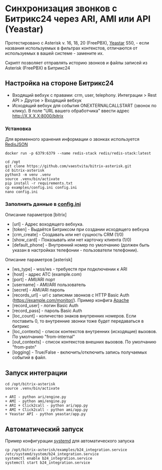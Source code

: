 # Синхронизация звонков с Битрикс24 через ARI, AMI или API (Yeastar)

Протестировано с Asterisk v. 16, 18, 20 (FreePBX), [Yeastar](/yeastar/) S50,  - если названия используемых в фильтрах контекстов, отличаются от используемых в вашей системе - замените их.

Скрипт позволяет отправлять историю звонков и файлы записей из Asterisk (FreePBX) в Битрикс24

## Настройка на стороне Битрикс24
+ Входящий вебхук с правами: crm, user, telephony. Интеграции > Rest API > Другое > Входящий вебхук
+ Исходящий вебхук для события ONEXTERNALCALLSTART (звонок по клику). В поле "URL вашего обработчика" ввести адрес http://X.X.X.X:8000/bitrix

### Установка 

Для временного хранения информации о звонках используется [RedisJSON](https://github.com/RedisJSON/RedisJSON) 
```
docker run -p 6379:6379 --name redis-stack redis/redis-stack:latest
```

```
cd /opt
git clone https://github.com/vaestvita/bitrix-asterisk.git
cd bitrix-asterisk
python3 -m venv .venv
source .venv/bin/activate
pip install -r requirements.txt
cp examples/config.ini config.ini
nano config.ini
```
 
### Заполнить данные в [config.ini](examples/config.ini)

Описание параметров [bitrix]
+ [url] - Адрес воходящего вебхука.
+ [token] - Выдаётся Битриксом при создании исходящего вебхука
+ [crm_create] - Создавать или нет сущность CRM (1/0)
+ [show_card] - Показывать или нет карточку клиента (1/0)
+ [default_phone] - Внутренний номер по умолчанию (должен быть указан в настройках телефонии - пользователи телефонии).

Описание параметров [asterisk]
+ [ws_type] - wss/ws - требуестя при подключении к ARI
+ [host] - адрес ATC (example.com)
+ [port] - AMI/ARI порт
+ [username] - AMI/ARI пользователь
+ [secret] - AMI/ARI пароль
+ [records_url] - url с записями звонков с HTTP Basic Auth (https://example.com/monitor/). Пример конфига [Apache](examples/monitor.conf)
+ [record_user] - логин Basic Auth
+ [record_pass] - пароль Basic Auth
+ [loc_count] - количество знаков внутренних номеров. Если поставить 0, то внутренние звонки тоже будет передаваться в битрикс
+ [loc_contexts] - список контекстов внутренних (исходящие) вызовов. По умолчанию "from-internal"
+ [out_contexts] - список контекстов внешних вызовов. По умолчанию "from-pstn"
+ [logging] - True/False - включить/отключить запись получаемых событий в файл.

## Запуск интеграции
```
cd /opt/bitrix-asterisk
source .venv/bin/activate

+ ARI - python ari/engine.py
+ AMI - python ami/engine.py
+ ARI + Click2call - python ari/app.py
+ AMI + Click2call - python ami/app.py
+ Yeastar API - python yeastar/app.py

```

## Автоматический запуск 
Пример конфигурации [systemd](/examples/b24_integration.service) для автоматического запуска

```
cp /opt/bitrix-asterisk/examples/b24_integration.service /etc/systemd/system/b24_integration.service
systemctl enable b24_integration.service
systemctl start b24_integration.service
```